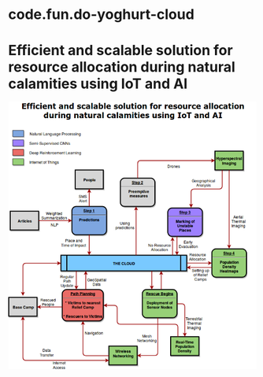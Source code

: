 # code.fun.do-yoghurt-cloud

# Efficient and scalable solution for resource allocation during natural calamities using IoT and AI

![alt text](ai-iot-flowchart.png)
